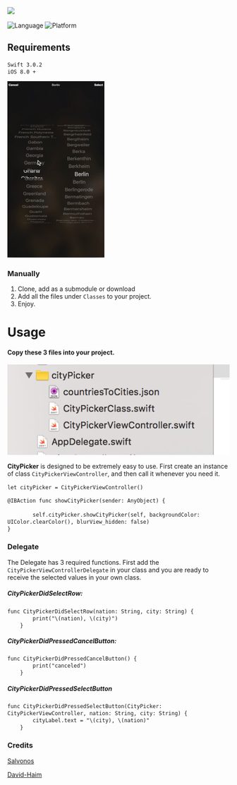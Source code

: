 ![](http://livectlab.com/git/CityPicker/head.png)

![Language](https://img.shields.io/badge/Language-%20Swift%203.0.2%20-orange.svg)
![Platform](https://img.shields.io/cocoapods/p/CityPicker.svg?style=flat)

## Requirements
```
Swift 3.0.2
iOS 8.0 +
```
![](https://github.com/ozgurshn/CityPicker-Example/blob/master/citypickerGif.gif)


### Manually

1. Clone, add as a submodule or download
2. Add all the files under `Classes` to your project.
3. Enjoy.

# Usage

#### Copy these 3 files into your project.
![](https://github.com/ozgurshn/CityPicker-Example/blob/master/files.png)



**CityPicker** is designed to be extremely easy to use. First create an instance of class `CityPickerViewController`, and then call it whenever you need it.

```
let cityPicker = CityPickerViewController()
```

```
@IBAction func showCityPicker(sender: AnyObject) {
        
        self.cityPicker.showCityPicker(self, backgroundColor: UIColor.clearColor(), blurView_hidden: false)
}
```

### Delegate ###

The Delegate has 3 required functions. First add the `CityPickerViewControllerDelegate` in your class and you are ready to receive the selected values in your own class.

##### CityPickerDidSelectRow:

```
func CityPickerDidSelectRow(nation: String, city: String) {
        print("\(nation), \(city)")
    }
```

##### CityPickerDidPressedCancelButton:

```
func CityPickerDidPressedCancelButton() {
        print("canceled")
    }
```

##### CityPickerDidPressedSelectButton

```
func CityPickerDidPressedSelectButton(CityPicker: CityPickerViewController, nation: String, city: String) {
        cityLabel.text = "\(city), \(nation)"
    }
```


### Credits ###
[Salvonos](https://github.com/salvonos/CityPicker)

[David-Haim](https://github.com/David-Haim/CountriesToCitiesJSON)